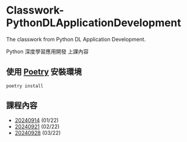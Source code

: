 # Classwork-PythonDLApplicationDevelopment

The classwork from Python DL Application Development.

Python 深度學習應用開發 上課內容

## 使用 [Poetry](https://python-poetry.org/docs/) 安裝環境

```shell
poetry install
```

## 課程內容

- [20240914](https://github.com/chesterXalan/Classwork-PythonDLApplicationDevelopment/tree/main/lesson01) (01/22)
- [20240921](https://github.com/chesterXalan/Classwork-PythonDLApplicationDevelopment/tree/main/lesson02) (02/22)
- [20240928](https://github.com/chesterXalan/Classwork-PythonDLApplicationDevelopment/tree/main/lesson03) (03/22)

